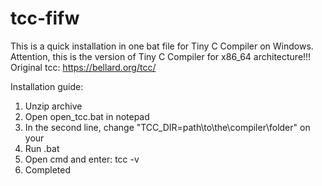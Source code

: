 # tcc-fifw
This is a quick installation in one bat file for Tiny C Compiler on Windows.
Attention, this is the version of Tiny C Compiler for x86_64 architecture!!!
Original tcc: https://bellard.org/tcc/

Installation guide:
1. Unzip archive
2. Open open_tcc.bat in notepad
3. In the second line, change "TCC_DIR=path\to\the\compiler\folder" on your
4. Run .bat
5. Open cmd and enter: tcc -v
6. Completed
